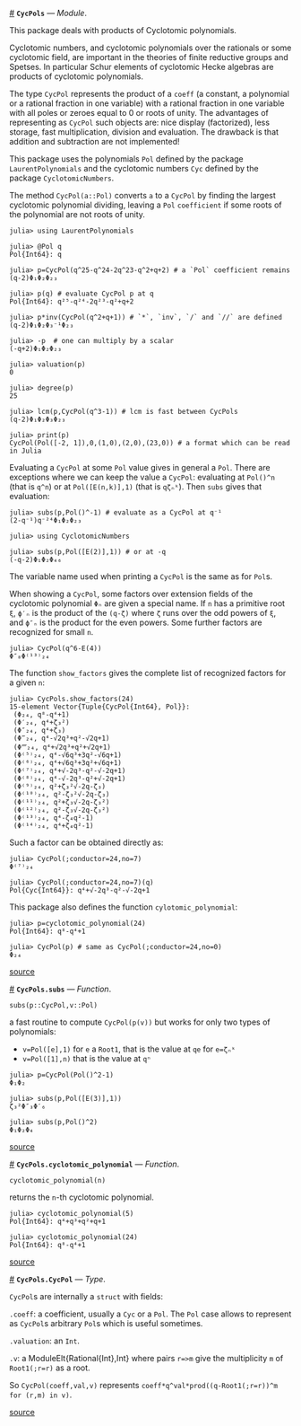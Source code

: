 <a id='CycPols' href='#CycPols'>#</a>
**`CycPols`** &mdash; *Module*.



This package deals with products of Cyclotomic polynomials.

Cyclotomic  numbers, and cyclotomic polynomials  over the rationals or some cyclotomic  field, are important in the theories of finite reductive groups and  Spetses. In particular Schur elements of cyclotomic Hecke algebras are products of cyclotomic polynomials.

The  type  `CycPol`  represents  the  product  of  a `coeff` (a constant, a polynomial or a rational fraction in one variable) with a rational fraction in  one variable with all poles or zeroes equal to 0 or roots of unity. The advantages  of  representing  as  `CycPol`  such  objects are: nice display (factorized),  less storage, fast  multiplication, division and evaluation. The drawback is that addition and subtraction are not implemented!

This   package  uses   the  polynomials   `Pol`  defined   by  the  package `LaurentPolynomials`  and  the  cyclotomic  numbers  `Cyc`  defined  by the package `CyclotomicNumbers`.

The  method  `CycPol(a::Pol)`  converts  `a`  to  a `CycPol` by finding the largest  cyclotomic polynomial  dividing, leaving  a `Pol` `coefficient` if some roots of the polynomial are not roots of unity.

```julia-repl
julia> using LaurentPolynomials

julia> @Pol q
Pol{Int64}: q

julia> p=CycPol(q^25-q^24-2q^23-q^2+q+2) # a `Pol` coefficient remains
(q-2)Φ₁Φ₂Φ₂₃

julia> p(q) # evaluate CycPol p at q
Pol{Int64}: q²⁵-q²⁴-2q²³-q²+q+2

julia> p*inv(CycPol(q^2+q+1)) # `*`, `inv`, `/` and `//` are defined
(q-2)Φ₁Φ₂Φ₃⁻¹Φ₂₃

julia> -p  # one can multiply by a scalar
(-q+2)Φ₁Φ₂Φ₂₃

julia> valuation(p)
0

julia> degree(p)
25

julia> lcm(p,CycPol(q^3-1)) # lcm is fast between CycPols
(q-2)Φ₁Φ₂Φ₃Φ₂₃
```

```julia-rep1
julia> print(p)
CycPol(Pol([-2, 1]),0,(1,0),(2,0),(23,0)) # a format which can be read in Julia
```

Evaluating  a `CycPol` at some `Pol` value  gives in general a `Pol`. There are  exceptions  where  we  can  keep  the  value a `CycPol`: evaluating at `Pol()^n`  (that is `q^n`) or at  `Pol([E(n,k)],1)` (that is `qζₙᵏ`). Then `subs` gives that evaluation:

```julia-repl
julia> subs(p,Pol()^-1) # evaluate as a CycPol at q⁻¹
(2-q⁻¹)q⁻²⁴Φ₁Φ₂Φ₂₃

julia> using CyclotomicNumbers

julia> subs(p,Pol([E(2)],1)) # or at -q
(-q-2)Φ₁Φ₂Φ₄₆
```

The variable name used when printing a `CycPol` is the same as for `Pol`s.

When  showing  a  `CycPol`,  some  factors  over  extension  fields  of the cyclotomic polynomial `Φₙ` are given a special name. If `n` has a primitive root  `ξ`, `ϕ′ₙ` is the product of the  `(q-ζ)` where `ζ` runs over the odd powers  of `ξ`, and `ϕ″ₙ` is the  product for the even powers. Some further factors are recognized for small `n`. 

```julia-repl
julia> CycPol(q^6-E(4))
Φ″₈Φ⁽¹³⁾₂₄
```

The  function `show_factors` gives the  complete list of recognized factors for a given `n`:

```julia-repl
julia> CycPols.show_factors(24)
15-element Vector{Tuple{CycPol{Int64}, Pol}}:
 (Φ₂₄, q⁸-q⁴+1)
 (Φ′₂₄, q⁴+ζ₃²)
 (Φ″₂₄, q⁴+ζ₃)
 (Φ‴₂₄, q⁴-√2q³+q²-√2q+1)
 (Φ⁗₂₄, q⁴+√2q³+q²+√2q+1)
 (Φ⁽⁵⁾₂₄, q⁴-√6q³+3q²-√6q+1)
 (Φ⁽⁶⁾₂₄, q⁴+√6q³+3q²+√6q+1)
 (Φ⁽⁷⁾₂₄, q⁴+√-2q³-q²-√-2q+1)
 (Φ⁽⁸⁾₂₄, q⁴-√-2q³-q²+√-2q+1)
 (Φ⁽⁹⁾₂₄, q²+ζ₃²√-2q-ζ₃)
 (Φ⁽¹⁰⁾₂₄, q²-ζ₃²√-2q-ζ₃)
 (Φ⁽¹¹⁾₂₄, q²+ζ₃√-2q-ζ₃²)
 (Φ⁽¹²⁾₂₄, q²-ζ₃√-2q-ζ₃²)
 (Φ⁽¹³⁾₂₄, q⁴-ζ₄q²-1)
 (Φ⁽¹⁴⁾₂₄, q⁴+ζ₄q²-1)
```

Such a factor can be obtained directly as:

```julia-repl
julia> CycPol(;conductor=24,no=7)
Φ⁽⁷⁾₂₄

julia> CycPol(;conductor=24,no=7)(q)
Pol{Cyc{Int64}}: q⁴+√-2q³-q²-√-2q+1
```

This package also defines the function `cylotomic_polynomial`:

```julia-repl
julia> p=cyclotomic_polynomial(24)
Pol{Int64}: q⁸-q⁴+1

julia> CycPol(p) # same as CycPol(;conductor=24,no=0)
Φ₂₄
```


<a target='_blank' href='https://github.com/jmichel7/CycPols.jl/blob/197735c89e7b4aa2c5132f5d2544815daa068781/src/CycPols.jl#L1-L119' class='documenter-source'>source</a><br>

<a id='CycPols.subs' href='#CycPols.subs'>#</a>
**`CycPols.subs`** &mdash; *Function*.



`subs(p::CycPol,v::Pol)`

a fast routine to compute `CycPol(p(v))` but works for only two types of polynomials:

  * `v=Pol([e],1)` for `e` a `Root1`, that is the value at `qe` for `e=ζₙᵏ`
  * `v=Pol([1],n)` that is the value at `qⁿ`

```julia-repl
julia> p=CycPol(Pol()^2-1)
Φ₁Φ₂

julia> subs(p,Pol([E(3)],1))
ζ₃²Φ″₃Φ′₆

julia> subs(p,Pol()^2)
Φ₁Φ₂Φ₄
```


<a target='_blank' href='https://github.com/jmichel7/CycPols.jl/blob/197735c89e7b4aa2c5132f5d2544815daa068781/src/CycPols.jl#L546-L564' class='documenter-source'>source</a><br>

<a id='CycPols.cyclotomic_polynomial' href='#CycPols.cyclotomic_polynomial'>#</a>
**`CycPols.cyclotomic_polynomial`** &mdash; *Function*.



`cyclotomic_polynomial(n)`

returns the `n`-th cyclotomic polynomial.

```julia-repl
julia> cyclotomic_polynomial(5)
Pol{Int64}: q⁴+q³+q²+q+1

julia> cyclotomic_polynomial(24)
Pol{Int64}: q⁸-q⁴+1
```


<a target='_blank' href='https://github.com/jmichel7/CycPols.jl/blob/197735c89e7b4aa2c5132f5d2544815daa068781/src/CycPols.jl#L148-L160' class='documenter-source'>source</a><br>

<a id='CycPols.CycPol' href='#CycPols.CycPol'>#</a>
**`CycPols.CycPol`** &mdash; *Type*.



`CycPol`s are internally a `struct` with fields:

`.coeff`:  a coefficient, usually a `Cyc` or a `Pol`. The `Pol` case allows    to represent as `CycPol`s arbitrary `Pol`s which is useful sometimes.

`.valuation`: an `Int`.

`.v`: a ModuleElt{Rational{Int},Int} where pairs `r=>m` give the multiplicity `m` of `Root1(;r=r)` as a root.

So `CycPol(coeff,val,v)` represents `coeff*q^val*prod((q-Root1(;r=r))^m for (r,m) in v)`.


<a target='_blank' href='https://github.com/jmichel7/CycPols.jl/blob/197735c89e7b4aa2c5132f5d2544815daa068781/src/CycPols.jl#L173-L184' class='documenter-source'>source</a><br>

